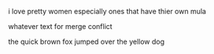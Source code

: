 i love pretty women especially ones that have thier own mula 

whatever text for merge conflict

the quick brown fox jumped over the yellow dog
